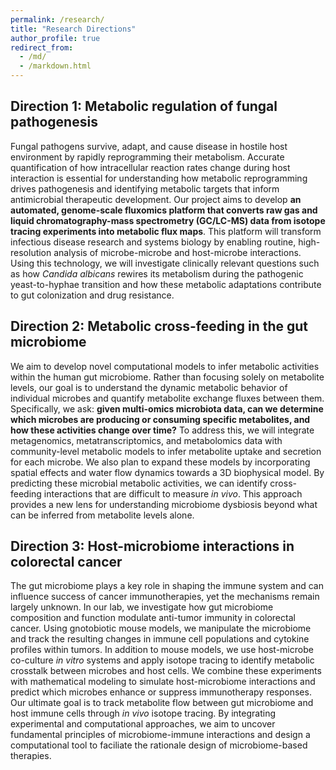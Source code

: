 ```yaml
---
permalink: /research/
title: "Research Directions"
author_profile: true
redirect_from: 
  - /md/
  - /markdown.html
---
```


## Direction 1: Metabolic regulation of fungal pathogenesis
Fungal pathogens survive, adapt, and cause disease in hostile host environment by rapidly reprogramming their metabolism. Accurate quantification of how intracellular reaction rates change during host interaction is
essential for understanding how metabolic reprogramming drives pathogenesis and identifying metabolic targets that inform antimicrobial therapeutic development. Our project aims to develop **an automated, genome-scale fluxomics platform that converts raw gas and liquid chromatography-mass spectrometry (GC/LC-MS) data from isotope tracing experiments into metabolic flux maps**. This platform will transform infectious disease research and systems biology by enabling routine, high-resolution analysis of microbe-microbe and host-microbe interactions. Using this technology, we will investigate clinically relevant questions such as how *Candida albicans* rewires its metabolism during the pathogenic yeast-to-hyphae transition and how these metabolic adaptations contribute to gut colonization and drug resistance.

## Direction 2: Metabolic cross-feeding in the gut microbiome
We aim to develop novel computational models to infer metabolic activities within the human gut microbiome. Rather than focusing solely on metabolite levels, our goal is to understand the dynamic metabolic behavior of individual microbes and quantify metabolite exchange fluxes between them. Specifically, we ask: **given multi-omics microbiota data, can we determine which microbes are producing or consuming specific metabolites, and how these activities change over time?** To address this, we will integrate metagenomics, metatranscriptomics, and metabolomics data with community-level metabolic models to infer metabolite uptake and secretion for each microbe. We also plan to expand these models by incorporating spatial effects and water flow dynamics towards a 3D biophysical model. By predicting these microbial metabolic activities, we can identify cross-feeding interactions that are difficult to measure *in vivo*. This approach provides a new lens for understanding microbiome dysbiosis beyond what can be inferred from metabolite levels alone.

## Direction 3: Host-microbiome interactions in colorectal cancer
The gut microbiome plays a key role in shaping the immune system and can influence success of cancer immunotherapies, yet the mechanisms remain largely unknown. In our lab, we investigate how gut microbiome composition and function modulate anti-tumor immunity in colorectal cancer. Using gnotobiotic mouse models, we manipulate the microbiome and track the resulting changes in immune cell populations and cytokine profiles within tumors. In addition to mouse models, we use host-microbe co-culture *in vitro* systems and apply isotope tracing to identify metabolic crosstalk between microbes and host cells. We combine these experiments with mathematical modeling to simulate host-microbiome interactions and predict which microbes enhance or suppress immunotherapy responses. Our ultimate goal is to track metabolite flow between gut microbiome and host immune cells through *in vivo* isotope tracing. By integrating experimental and computational approaches, we aim to uncover fundamental principles of microbiome-immune interactions and design a computational tool to faciliate the rationale design of microbiome-based therapies.
